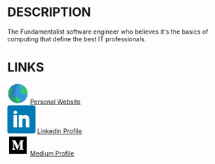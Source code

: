 # DESCRIPTION

The Fundamentalist software engineer who believes it's the basics of computing that define the best IT professionals.

# LINKS

![Website](./res/img/ico_web.svg?raw=true "Personal Website") [Personal Website](https://www.henriquefantini.com "Personal Website")<br/>
![Linkedin](./res/img/ico_linkedin.svg?raw=true "Linkedin") [Linkedin Profile](https://www.linkedin.com/in/henrique-fantini/ "Linkedin Profile")<br/>
![Medium](./res/img/ico_medium.svg?raw=true "Medium") [Medium Profile](https://medium.com/@henriquefantini2 "Medium Profile")<br/>

